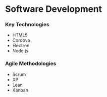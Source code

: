# Software Development

### Key Technologies
* HTML5
* Cordova
* Electron
* Node.js

### Agile Methodologies
* Scrum
* XP
* Lean
* Kanban
